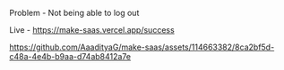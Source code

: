 Problem - Not being able to log out

Live - https://make-saas.vercel.app/success

https://github.com/AaadityaG/make-saas/assets/114663382/8ca2bf5d-c48a-4e4b-b9aa-d74ab8412a7e

